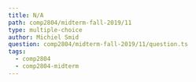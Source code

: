 ```yaml
---
title: N/A
path: comp2804/midterm-fall-2019/11
type: multiple-choice
author: Michiel Smid
question: comp2804/midterm-fall-2019/11/question.ts
tags:
  - comp2804
  - comp2804-midterm
---
```

